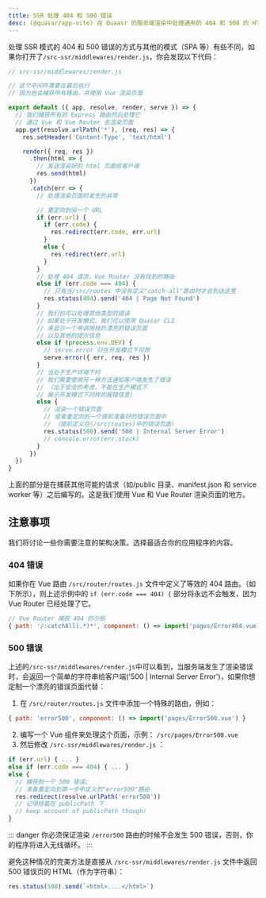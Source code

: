 ```yaml
---
title: SSR 处理 404 和 500 错误
desc: (@quasar/app-vite) 在 Quaasr 的服务端渲染中处理通用的 404 和 500 的 HTTP 错误
---
```


处理 SSR 模式的 404 和 500 错误的方式与其他的模式（SPA 等）有些不同，如果你打开了`/src-ssr/middlewares/render.js`，你会发现以下代码：

```js
// src-ssr/middlewares/render.js

// 这个中间件需要在最后执行
// 因为他会捕获所有路由，并使用 Vue 渲染页面

export default ({ app, resolve, render, serve }) => {
  // 我们捕获所有的 Express 路由然后处理它
  // 通过 Vue 和 Vue Router 去渲染页面
  app.get(resolve.urlPath('*'), (req, res) => {
    res.setHeader('Content-Type', 'text/html')

    render({ req, res })
      .then(html => {
        // 发送渲染好的 html 页面给客户端
        res.send(html)
      })
      .catch(err => {
        // 处理渲染页面时发生的异常

        // 重定向到另一个 URL
        if (err.url) {
          if (err.code) {
            res.redirect(err.code, err.url)
          }
          else {
            res.redirect(err.url)
          }
        }
        // 处理 404 请求，Vue Router 没有找到的路由
        else if (err.code === 404) {
          // 只有当/src/routes 中没有定义"catch-all"路由时才会到达这里
          res.status(404).send('404 | Page Not Found')
        }
        // 我们也可以处理其他类型的错误
        // 如果处于开发模式，我们可以使用 Quasar CLI
        // 来显示一个带调用栈的漂亮的错误页面
        // 以及其他的提示信息
        else if (process.env.DEV) {
          // serve.error 只在开发模式下可用
          serve.error({ err, req, res })
        }
        // 当处于生产环境下时
        // 我们需要使用另一种方法通知客户端发生了错误
        // （出于安全的考虑，不能在生产模式下
        // 展示开发模式下同样的报错信息）
        else {
          // 渲染一个错误页面
          // 或者重定向到一个提前准备好的错误页面中
          // （提前定义在(/src/routes)中的错误页面）
          res.status(500).send('500 | Internal Server Error')
          // console.error(err.stack)
        }
      })
  })
}
```

上面的部分是在捕获其他可能的请求（如/public 目录、manifest.json 和 service worker 等）之后编写的。这是我们使用 Vue 和 Vue Router 渲染页面的地方。


## 注意事项

我们将讨论一些你需要注意的架构决策。选择最适合你的应用程序的内容。

### 404 错误

如果你在 Vue 路由 `/src/router/routes.js` 文件中定义了等效的 404 路由。（如下所示），则上述示例中的 `if (err.code === 404) {` 部分将永远不会触发，因为 Vue Router 已经处理了它。


```js
// Vue Router 捕获 404 的示例
{ path: '/:catchAll(.*)*', component: () => import('pages/Error404.vue') }
```

### 500 错误

上述的`/src-ssr/middlewares/render.js`中可以看到，当服务端发生了渲染错误时，会返回一个简单的字符串给客户端('500 | Internal Server Error')，如果你想定制一个漂亮的错误页面代替：

1. 在 `/src/router/routes.js` 文件中添加一个特殊的路由，例如：
  ```js
  { path: 'error500', component: () => import('pages/Error500.vue') }
  ```
2. 编写一个 Vue 组件来处理这个页面，示例： `/src/pages/Error500.vue`
3. 然后修改 `/src-ssr/middlewares/render.js` ：
  ```js
  if (err.url) { ... }
  else if (err.code === 404) { ... }
  else {
    // 捕获到一个 500 错误;
    // 准备重定向到第一步中定义的"error500"路由
    res.redirect(resolve.urlPath('error500'))
    // 记得挂载在 publicPath 下
    // keep account of publicPath though!
  }
  ```

::: danger
你必须保证渲染 `/error500` 路由的时候不会发生 500 错误，否则，你的程序将进入无线循环。
:::

避免这种情况的完美方法是直接从 `/src-ssr/middlewares/render.js` 文件中返回 500 错误页的 HTML（作为字符串）：


```js
res.status(500).send(`<html>....</html>`)
```
